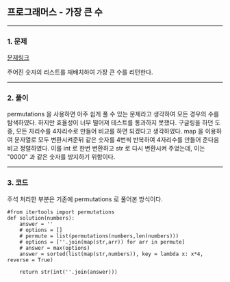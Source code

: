 ## 프로그래머스 - 가장 큰 수 
---
### 1. 문제 <br>
[문제링크](https://programmers.co.kr/learn/courses/30/lessons/42746) <br>

주어진 숫자의 리스트를 재배치하여 가장 큰 수를 리턴한다. <br>

---
### 2. 풀이 <br>

permutations 을 사용하면 아주 쉽게 풀 수 있는 문제라고 생각하여 모든 경우의 수를 탐색하였다. 하지만 효율성이 너무 떨어져 테스트를 통과하지 못했다. 구글링을 하던 도중, 모든 자리수를 4자리수로 만들어 비교를 하면 되겠다고 생각하였다. map 을 이용하여 문자열로 모두 변환시켜준뒤 같은 숫자를 4번씩 반복하여 4자리수를 만들어 준다음 비교 정렬하였다. 이를 int 로 한번 변환하고 str 로 다시 변환시켜 주었는데, 이는 "0000" 과 같은 숫자를 방지하기 위함이다.  <br>

---

### 3. 코드 <br>
주석 처리한 부분은 기존에 permutations 로 풀어본 방식이다. <br>
```{.python}
#from itertools import permutations
def solution(numbers):
    answer = ''
    # options = []
    # permute = list(permutations(numbers,len(numbers)))
    # options = [''.join(map(str,arr)) for arr in permute]
    # answer = max(options)
    answer = sorted(list(map(str,numbers)), key = lambda x: x*4, reverse = True)
    
    return str(int(''.join(answer)))
```
